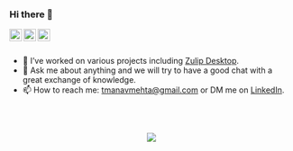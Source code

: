 ### Hi there 👋

<a href="https://www.linkedin.com/in/mmanavmehta/">
  <img align="left" alt="Manav Mehta - LinkedIn" width="22px" src="https://cdn.jsdelivr.net/npm/simple-icons@v3/icons/linkedin.svg" />
</a>

<a href="https://www.instagram.com/causticmehta/">
  <img align="left" alt="Manav Mehta - Instagram" width="22px" src="https://cdn.jsdelivr.net/npm/simple-icons@v3/icons/instagram.svg" />
</a>

<a href="https://www.facebook.com/causticmehta/">
  <img align="left" alt="Manav Mehta - Facebook" width="22px" src="https://cdn.jsdelivr.net/npm/simple-icons@v3/icons/facebook.svg" />
</a>
<br><br>

- 🔭 I’ve worked on various projects including [Zulip Desktop](https://github.com/zulip/zulip-desktop/).
- 💬 Ask me about anything and we will try to have a good chat with a great exchange of knowledge.
- 📫 How to reach me: [tmanavmehta@gmail.com](mailto://tmanavmehta@gmail.com) or DM me on [LinkedIn](https://www.linkedin.com/in/mmanavmehta/).

<br><br>
<div align="center">
<img src="https://github-readme-stats.vercel.app/api?username=manavmehta&show_icons=true&theme=radical">
</div>
